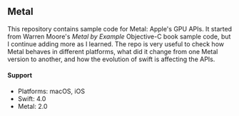 Metal
-----

This repository contains sample code for Metal: Apple's GPU APIs. It started from Warren Moore's _Metal by Example_ Objective-C book sample code, but I continue adding more as I learned. The repo is very useful to check how Metal behaves in different platforms, what did it change from one Metal version to another, and how the evolution of swift is affecting the APIs.

#### Support
- Platforms: macOS, iOS
- Swift: 4.0
- Metal: 2.0

